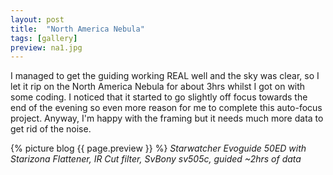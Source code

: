 ```yaml
---
layout: post
title:  "North America Nebula"
tags: [gallery]
preview: na1.jpg
---
```

I managed to get the guiding working REAL well and the sky was clear, so I let it rip on the North America Nebula for about 3hrs whilst I got on with some coding. I noticed that it started to go slightly off focus towards the end of the evening so even more reason for me to complete this auto-focus project. Anyway, I'm happy with the framing but it needs much more data to get rid of the noise.

{% picture blog {{ page.preview }} %}
_Starwatcher Evoguide 50ED with Starizona Flattener, IR Cut filter, SvBony sv505c, guided ~2hrs of data_

